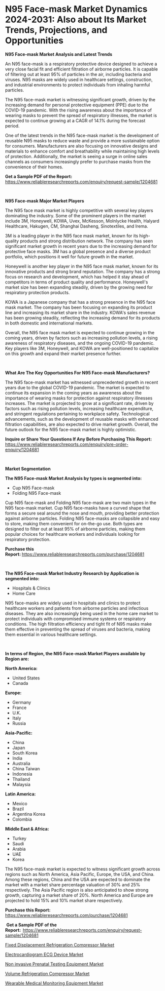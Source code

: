 <p><h1>N95 Face-mask Market Dynamics 2024-2031: Also about Its Market Trends, Projections, and Opportunities</h1></p><p><strong>N95 Face-mask Market Analysis and Latest Trends</strong></p>
<p><p>An N95 face-mask is a respiratory protective device designed to achieve a very close facial fit and efficient filtration of airborne particles. It is capable of filtering out at least 95% of particles in the air, including bacteria and viruses. N95 masks are widely used in healthcare settings, construction, and industrial environments to protect individuals from inhaling harmful particles.</p><p>The N95 face-mask market is witnessing significant growth, driven by the increasing demand for personal protective equipment (PPE) due to the COVID-19 pandemic. With the rising awareness about the importance of wearing masks to prevent the spread of respiratory illnesses, the market is expected to continue growing at a CAGR of 14.1% during the forecast period.</p><p>One of the latest trends in the N95 face-mask market is the development of reusable N95 masks to reduce waste and provide a more sustainable option for consumers. Manufacturers are also focusing on innovative designs and materials to enhance comfort and breathability while maintaining high levels of protection. Additionally, the market is seeing a surge in online sales channels as consumers increasingly prefer to purchase masks from the convenience of their homes.</p></p>
<p><strong>Get a Sample PDF of the Report:&nbsp;</strong> <a href="https://www.reliableresearchreports.com/enquiry/request-sample/1204681">https://www.reliableresearchreports.com/enquiry/request-sample/1204681</a></p>
<p>&nbsp;</p>
<p><strong>N95 Face-mask Major Market Players</strong></p>
<p><p>The N95 face mask market is highly competitive with several key players dominating the industry. Some of the prominent players in the market include 3M, Honeywell, KOWA, Uvex, McKesson, Molnlycke Health, Halyard Healthcare, Hakugen, CM, Shanghai Dasheng, Sinotextiles, and Irema.</p><p>3M is a leading player in the N95 face mask market, known for its high-quality products and strong distribution network. The company has seen significant market growth in recent years due to the increasing demand for protective face masks. 3M has a global presence and a diverse product portfolio, which positions it well for future growth in the market.</p><p>Honeywell is another key player in the N95 face mask market, known for its innovative products and strong brand reputation. The company has a strong focus on research and development, which has helped it stay ahead of competitors in terms of product quality and performance. Honeywell's market size has been expanding steadily, driven by the growing need for respiratory protection products.</p><p>KOWA is a Japanese company that has a strong presence in the N95 face mask market. The company has been focusing on expanding its product line and increasing its market share in the industry. KOWA's sales revenue has been growing steadily, reflecting the increasing demand for its products in both domestic and international markets.</p><p>Overall, the N95 face mask market is expected to continue growing in the coming years, driven by factors such as increasing pollution levels, a rising awareness of respiratory diseases, and the ongoing COVID-19 pandemic. Key players like 3M, Honeywell, and KOWA are well-positioned to capitalize on this growth and expand their market presence further.</p></p>
<p>&nbsp;</p>
<p><strong>What Are The Key Opportunities For N95 Face-mask Manufacturers?</strong></p>
<p><p>The N95 face-mask market has witnessed unprecedented growth in recent years due to the global COVID-19 pandemic. The market is expected to continue its expansion in the coming years as awareness about the importance of wearing masks for protection against respiratory illnesses increases. The market is projected to grow at a significant rate, driven by factors such as rising pollution levels, increasing healthcare expenditure, and stringent regulations pertaining to workplace safety. Technological advancements, such as the development of reusable masks with enhanced filtration capabilities, are also expected to drive market growth. Overall, the future outlook for the N95 face-mask market is highly optimistic.</p></p>
<p><strong>Inquire or Share Your Questions If Any Before Purchasing This Report:</strong> <a href="https://www.reliableresearchreports.com/enquiry/pre-order-enquiry/1204681">https://www.reliableresearchreports.com/enquiry/pre-order-enquiry/1204681</a></p>
<p>&nbsp;</p>
<p><strong>Market Segmentation</strong></p>
<p><strong>The N95 Face-mask Market Analysis by types is segmented into:</strong></p>
<p><ul><li>Cup N95 Face-mask</li><li>Folding N95 Face-mask</li></ul></p>
<p><p>Cup N95 face-mask and Folding N95 face-mask are two main types in the N95 face-mask market. Cup N95 face-masks have a curved shape that forms a secure seal around the nose and mouth, providing better protection against airborne particles. Folding N95 face-masks are collapsible and easy to store, making them convenient for on-the-go use. Both types are designed to filter out at least 95% of airborne particles, making them popular choices for healthcare workers and individuals looking for respiratory protection.</p></p>
<p><strong>Purchase this Report:&nbsp;</strong><a href="https://www.reliableresearchreports.com/purchase/1204681">https://www.reliableresearchreports.com/purchase/1204681</a></p>
<p>&nbsp;</p>
<p><strong>The N95 Face-mask Market Industry Research by Application is segmented into:</strong></p>
<p><ul><li>Hospitals & Clinics</li><li>Home Care</li></ul></p>
<p><p>N95 face-masks are widely used in hospitals and clinics to protect healthcare workers and patients from airborne particles and infectious diseases. They are also increasingly being used in the home care market to protect individuals with compromised immune systems or respiratory conditions. The high filtration efficiency and tight fit of N95 masks make them effective in preventing the spread of viruses and bacteria, making them essential in various healthcare settings.</p></p>
<p>&nbsp;</p>
<p><strong>In terms of Region, the N95 Face-mask Market Players available by Region are:</strong></p>
<p>
    <p> <strong> North America: </strong>
        <ul>
            <li>United States</li>
            <li>Canada</li>
        </ul>
        </p> 
    <p> <strong> Europe: </strong>
        <ul>
            <li>Germany</li>
            <li>France</li>
            <li>U.K.</li>
            <li>Italy</li>
            <li>Russia</li>
        </ul>
        </p> 
    <p> <strong> Asia-Pacific: </strong>
        <ul>
            <li>China</li>
            <li>Japan</li>
            <li>South Korea</li>
            <li>India</li>
            <li>Australia</li>
            <li>China Taiwan</li>
            <li>Indonesia</li>
            <li>Thailand</li>
            <li>Malaysia</li>
        </ul>
        </p> 
    <p> <strong> Latin America: </strong>
        <ul>
            <li>Mexico</li>
            <li>Brazil</li>
            <li>Argentina Korea</li>
            <li>Colombia</li>
        </ul>
        </p> 
    <p> <strong> Middle East & Africa: </strong>
        <ul>
            <li>Turkey</li>
            <li>Saudi</li>
            <li>Arabia</li>
            <li>UAE</li>
            <li>Korea</li>
        </ul>
    </p>
    </p>
<p><p>The N95 face-mask market is expected to witness significant growth across regions such as North America, Asia Pacific, Europe, the USA, and China. Among these regions, China and the USA are expected to dominate the market with a market share percentage valuation of 30% and 25% respectively. The Asia Pacific region is also anticipated to show strong growth, capturing a market share of 20%. North America and Europe are projected to hold 15% and 10% market share respectively.</p></p>
<p><strong>Purchase this Report: </strong><a href="https://www.reliableresearchreports.com/purchase/1204681">https://www.reliableresearchreports.com/purchase/1204681</a></p>
<p>&nbsp;<strong>Get a Sample PDF of the Report:&nbsp;&nbsp;</strong><a href="https://www.reliableresearchreports.com/enquiry/request-sample/1204681">https://www.reliableresearchreports.com/enquiry/request-sample/1204681</a></p>
<p><strong></strong></p>
<p><p><a href="https://github.com/cecuraprangm/Market-Research-Report-List-1/blob/main/fixed-displacement-refrigeration-compressor-market.md">Fixed Displacement Refrigeration Compressor Market</a></p><p><a href="https://medium.com/@donaldortega4f/electrocardiogram-ecg-device-market-insights-into-market-cagr-market-trends-and-growth-f906b7c99a8c">Electrocardiogram ECG Device Market</a></p><p><a href="https://medium.com/@donaldortega4f/non-invasive-prenatal-testing-equipment-market-exploring-market-share-market-trends-and-future-2ba0cace3abe">Non invasive Prenatal Testing Equipment Market</a></p><p><a href="https://github.com/antony131rp/Market-Research-Report-List-2/blob/main/volume-refrigeration-compressor-market.md">Volume Refrigeration Compressor Market</a></p><p><a href="https://medium.com/@donaldortega4f/wearable-medical-monitoring-equipment-market-outlook-industry-overview-and-forecast-2024-to-2031-1f1979f36f52">Wearable Medical Monitoring Equipment Market</a></p></p>